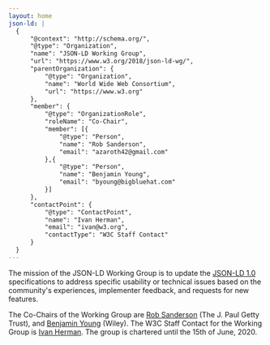 ```yaml
---
layout: home
json-ld: |
  {
      "@context": "http://schema.org/",
      "@type": "Organization",
      "name": "JSON-LD Working Group",
      "url": "https://www.w3.org/2018/json-ld-wg/",
      "parentOrganization": {
          "@type": "Organization",
          "name": "World Wide Web Consortium",
          "url": "https://www.w3.org"
      },
      "member": {
          "@type": "OrganizationRole",
          "roleName": "Co-Chair",
          "member": [{
              "@type": "Person",
              "name": "Rob Sanderson",
              "email": "azaroth42@gmail.com"
          },{
              "@type": "Person",
              "name": "Benjamin Young",
              "email": "byoung@bigbluehat.com"
          }]
      },
      "contactPoint": {
          "@type": "ContactPoint",
          "name": "Ivan Herman",
          "email": "ivan@w3.org",
          "contactType": "W3C Staff Contact"
      }
  }
---
```


The mission of the JSON-LD Working Group is to update the [JSON-LD 1.0](https://www.w3.org/TR/2014/REC-json-ld-20140116/) specifications to address specific usability or technical issues based on the community's experiences, implementer feedback, and requests for new features.


The Co-Chairs of the Working Group are [Rob Sanderson](mailto:azaroth42@gmail.com)  (The J. Paul Getty Trust), and [Benjamin Young](mailto:byoung@bigbluehat.com) (Wiley). The W3C Staff Contact for the Working Group is [Ivan Herman](mailto:ivan@w3.org). The group is chartered until the 15th of June, 2020.
